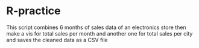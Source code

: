 # R-practice
This script combines 6 months of sales data of an electronics store
then make a vis for total sales per month and another one for total sales per city
and saves the cleaned data as a CSV file
